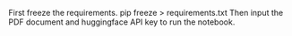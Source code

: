 First freeze the requirements.
pip freeze > requirements.txt
Then input the PDF document and huggingface API key to run the notebook.
